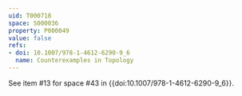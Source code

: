 ```yaml
---
uid: T000718
space: S000036
property: P000049
value: false
refs:
- doi: 10.1007/978-1-4612-6290-9_6
  name: Counterexamples in Topology
---
```


See item #13 for space #43 in {{doi:10.1007/978-1-4612-6290-9_6}}.
